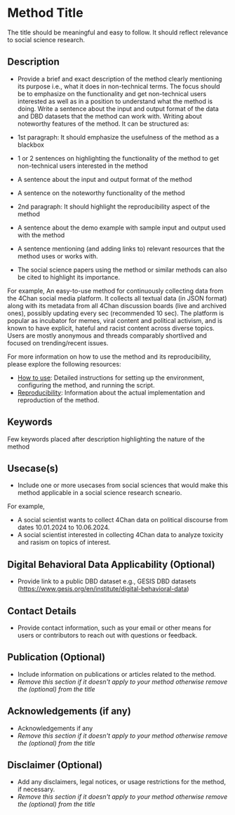 # Method Title
The title should be meaningful and easy to follow. It should reflect relevance to social science research. 

## Description
- Provide a brief and exact description of the method clearly mentioning its purpose i.e., what it does in non-technical terms. The focus should be to emphasize on the functionality and get non-technical users interested as well as in a position to understand what the method is doing. Write a sentence about the input and output format of the data and DBD datasets that the method can work with. Writing about noteworthy features of the method. It can be structured as:

- 1st paragraph: It should emphasize the usefulness of the method as a blackbox 
- 1 or 2 sentences on highlighting the functionality of the method to get non-technical users interested in the method
- A sentence about the input and output format of the method
- A sentence on the noteworthy functionality of the method

- 2nd paragraph: It should highlight the reproducibility aspect of the method
- A sentence about the demo example with sample input and output used with the method
- A sentence mentioning (and adding links to) relevant resources that the method uses or works with.
- The social science papers using the method or similar methods can also be cited to highlight its importance.

For example,
An easy-to-use method for continuously collecting data from the 4Chan social media platform. It collects all textual data (in JSON format) along with its metadata from all 4Chan discussion boards (live and archived ones), possibly updating every sec (recommended 10 sec).  The platform is popular as incubator for memes, viral content and political activism, and is known to have explicit, hateful and racist content across diverse topics. Users are mostly anonymous and threads comparably shortlived and focused on trending/recent issues. 

For more information on how to use the method and its reproducibility, please explore the following resources:
- [How to use](https://github.com/GESIS-Methods-Hub/method-guidelines/blob/main/how_to_use.md): Detailed instructions for setting up the environment, configuring the method, and running the script.
- [Reproducibility](https://github.com/GESIS-Methods-Hub/method-guidelines/blob/main/reproducibility.md): Information about the actual implementation and reproduction of the method.

## Keywords
Few keywords placed after description highlighting the nature of the method 

## Usecase(s)
- Include one or more usecases from social sciences that would make this method applicable in a social science research scneario.
 
For example,
- A social scientist wants to collect 4Chan data on political discourse from dates 10.01.2024 to 10.06.2024.
- A social scientist interested in collecting 4Chan data to analyze toxicity and rasism on topics of interest.
 
## Digital Behavioral Data Applicability (Optional) 
- Provide link to a public DBD dataset e.g., GESIS DBD datasets (https://www.gesis.org/en/institute/digital-behavioral-data)

## Contact Details
- Provide contact information, such as your email or other means for users or contributors to reach out with questions or feedback.

## Publication (Optional)
- Include information on publications or articles related to the method.
- *Remove this section if it doesn't apply to your method otherwise remove the (optional) from the title* 

## Acknowledgements (if any)
- Acknowledgements if any
- *Remove this section if it doesn't apply to your method otherwise remove the (optional) from the title* 

## Disclaimer (Optional)
- Add any disclaimers, legal notices, or usage restrictions for the method, if necessary.
- *Remove this section if it doesn't apply to your method otherwise remove the (optional) from the title* 

